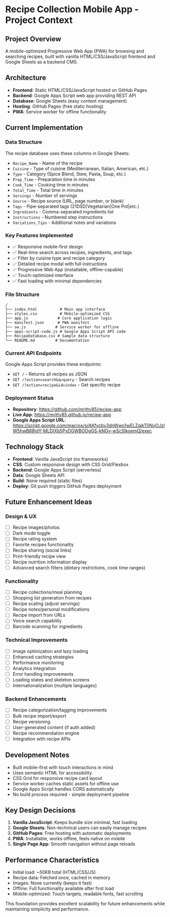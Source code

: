 # Recipe Collection Mobile App - Project Context

## Project Overview
A mobile-optimized Progressive Web App (PWA) for browsing and searching recipes, built with vanilla HTML/CSS/JavaScript frontend and Google Sheets as a backend CMS.

## Architecture
- **Frontend**: Static HTML/CSS/JavaScript hosted on GitHub Pages
- **Backend**: Google Apps Script web app providing REST API
- **Database**: Google Sheets (easy content management)
- **Hosting**: GitHub Pages (free static hosting)
- **PWA**: Service worker for offline functionality

## Current Implementation

### Data Structure
The recipe database uses these columns in Google Sheets:
- `Recipe_Name` - Name of the recipe
- `Cuisine` - Type of cuisine (Mediterranean, Italian, American, etc.)
- `Type` - Category (Spice Blend, Stew, Pasta, Soup, etc.)
- `Prep_Time` - Preparation time in minutes
- `Cook_Time` - Cooking time in minutes  
- `Total_Time` - Total time in minutes
- `Servings` - Number of servings
- `Source` - Recipe source (URL, page number, or blank)
- `Tags` - Pipe-separated tags (21DSD|Vegetarian|One Pot|etc.)
- `Ingredients` - Comma-separated ingredients list
- `Instructions` - Numbered step instructions
- `Variations_Tips` - Additional notes and variations

### Key Features Implemented
- ✅ Responsive mobile-first design
- ✅ Real-time search across recipes, ingredients, and tags
- ✅ Filter by cuisine type and recipe category
- ✅ Detailed recipe modal with full instructions
- ✅ Progressive Web App (installable, offline-capable)
- ✅ Touch-optimized interface
- ✅ Fast loading with minimal dependencies

### File Structure
```
/
├── index.html          # Main app interface
├── styles.css          # Mobile-optimized CSS
├── app.js             # Core application logic
├── manifest.json      # PWA manifest
├── sw.js             # Service worker for offline
├── apps-script-code.js # Google Apps Script API code
├── RecipeDatabase.csv # Sample data structure
└── README.md         # Documentation
```

### Current API Endpoints
Google Apps Script provides these endpoints:
- `GET /` - Returns all recipes as JSON
- `GET /?action=search&q=query` - Search recipes
- `GET /?action=recipe&id=index` - Get specific recipe

### Deployment Status
- **Repository**: https://github.com/mritty85/recipe-app
- **Live App**: https://mritty85.github.io/recipe-app
- **Google Apps Script URL**: https://script.google.com/macros/s/AKfycby3dnWwo1wELZqjkT0NvOJzlW5hwB88IdY-MLDIXb5PxDGWBODgGS-kNGy-wScSlkoemQ/exec

## Technology Stack
- **Frontend**: Vanilla JavaScript (no frameworks)
- **CSS**: Custom responsive design with CSS Grid/Flexbox
- **Backend**: Google Apps Script (serverless)
- **Data**: Google Sheets API
- **Build**: None required (static files)
- **Deploy**: Git push triggers GitHub Pages deployment

## Future Enhancement Ideas

### Design & UX
- [ ] Recipe images/photos
- [ ] Dark mode toggle
- [ ] Recipe rating system
- [ ] Favorite recipes functionality
- [ ] Recipe sharing (social links)
- [ ] Print-friendly recipe view
- [ ] Recipe nutrition information display
- [ ] Advanced search filters (dietary restrictions, cook time ranges)

### Functionality
- [ ] Recipe collections/meal planning
- [ ] Shopping list generation from recipes
- [ ] Recipe scaling (adjust servings)
- [ ] Recipe notes/personal modifications
- [ ] Recipe import from URLs
- [ ] Voice search capability
- [ ] Barcode scanning for ingredients

### Technical Improvements
- [ ] Image optimization and lazy loading
- [ ] Enhanced caching strategies
- [ ] Performance monitoring
- [ ] Analytics integration
- [ ] Error handling improvements
- [ ] Loading states and skeleton screens
- [ ] Internationalization (multiple languages)

### Backend Enhancements
- [ ] Recipe categorization/tagging improvements
- [ ] Bulk recipe import/export
- [ ] Recipe versioning
- [ ] User-generated content (if auth added)
- [ ] Recipe recommendation engine
- [ ] Integration with recipe APIs

## Development Notes
- Built mobile-first with touch interactions in mind
- Uses semantic HTML for accessibility
- CSS Grid for responsive recipe card layout
- Service worker caches static assets for offline use
- Google Apps Script handles CORS automatically
- No build process required - simple deployment pipeline

## Key Design Decisions
1. **Vanilla JavaScript**: Keeps bundle size minimal, fast loading
2. **Google Sheets**: Non-technical users can easily manage recipes
3. **GitHub Pages**: Free hosting with automatic deployments
4. **PWA**: Installable, works offline, feels native on mobile
5. **Single Page App**: Smooth navigation without page reloads

## Performance Characteristics
- Initial load: ~50KB total (HTML/CSS/JS)
- Recipe data: Fetched once, cached in memory
- Images: None currently (keeps it fast)
- Offline: Full functionality available after first load
- Mobile-optimized: Touch targets, readable fonts, fast scrolling

This foundation provides excellent scalability for future enhancements while maintaining simplicity and performance.